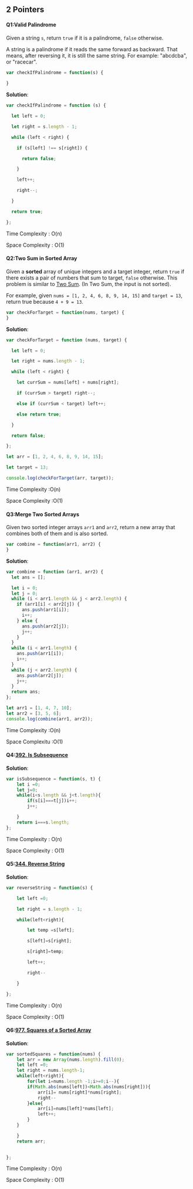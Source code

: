 ## 2 Pointers 

#### Q1:Valid Palindrome 

Given a string `s`, return `true` if it is a palindrome, `false` otherwise.

A string is a palindrome if it reads the same forward as backward.  That means, after reversing it, it is still the same string. For  example: "abcdcba", or "racecar".

```js
var checkIfPalindrome = function(s) {
   
}
```

**Solution**:

```js
var checkIfPalindrome = function (s) {

  let left = 0;

  let right = s.length - 1;

  while (left < right) {

    if (s[left] !== s[right]) {

      return false;

    }

    left++;

    right--;

  }

  return true;

};
```

Time Complexity : O(n)

Space Complexity : O(1)

#### Q2:Two Sum in Sorted Array 

Given a **sorted** array of unique integers and a target integer, return `true` if there exists a pair of numbers that sum to target, `false` otherwise. This problem is similar to [Two Sum](https://leetcode.com/problems/two-sum/). (In Two Sum, the input is not sorted).

For example, given `nums = [1, 2, 4, 6, 8, 9, 14, 15]` and `target = 13`, return true because `4 + 9 = 13`.

```js
var checkForTarget = function(nums, target) {
}
```

**Solution**:

```js
var checkForTarget = function (nums, target) {

  let left = 0;

  let right = nums.length - 1;

  while (left < right) {

    let currSum = nums[left] + nums[right];

    if (currSum > target) right--;

    else if (currSum < target) left++;

    else return true;

  }

  return false;

};

let arr = [1, 2, 4, 6, 8, 9, 14, 15];

let target = 13;

console.log(checkForTarget(arr, target));


```

Time Complexity :O(n)

Space Complexity :O(1)

#### Q3:Merge Two Sorted Arrays 

Given two sorted integer arrays `arr1` and `arr2`, return a new array that combines both of them and is also sorted.

```js
var combine = function(arr1, arr2) {
}
```

**Solution**:

```js
var combine = function (arr1, arr2) {
  let ans = [];

  let i = 0;
  let j = 0;
  while (i < arr1.length && j < arr2.length) {
    if (arr1[i] < arr2[j]) {
      ans.push(arr1[i]);
      i++;
    } else {
      ans.push(arr2[j]);
      j++;
    }
  }
  while (i < arr1.length) {
    ans.push(arr1[i]);
    i++;
  }
  while (j < arr2.length) {
    ans.push(arr2[j]);
    j++;
  }
  return ans;
};

let arr1 = [1, 4, 7, 10];
let arr2 = [3, 5, 6];
console.log(combine(arr1, arr2));

```

Time Complexity :O(n)

Space Complexitu :O(1)

#### Q4:[392. Is Subsequence](https://leetcode.com/problems/is-subsequence/)

**Solution**:

```javascript
var isSubsequence = function(s, t) {
    let i =0;
    let j=0;
    while(i<s.length && j<t.length){
        if(s[i]===t[j])i++;
        j++;

    }
    return i===s.length;
};
```

Time Complexity : O(n)

Space Complexity : O(1)

#### Q5:[344. Reverse String](https://leetcode.com/problems/reverse-string/)

**Solution**:

```js
var reverseString = function(s) {

    let left =0;

    let right = s.length - 1;

    while(left<right){

        let temp =s[left];

        s[left]=s[right];

        s[right]=temp;

        left++;

        right--

    }

};
```

Time Complexity : O(n)

Space Complexity : O(1)

#### Q6:[977. Squares of a Sorted Array](https://leetcode.com/problems/squares-of-a-sorted-array/)

**Solution**:

```javascript
var sortedSquares = function(nums) {
    let arr = new Array(nums.length).fill(0);
    let left =0;
    let right = nums.length-1;
    while(left<right){
        for(let i=nums.length -1;i>=0;i--){
        if(Math.abs(nums[left])<Math.abs(nums[right])){
            arr[i]= nums[right]*nums[right];
            right--
        }else{
            arr[i]=nums[left]*nums[left];
            left++;
        }
    }

    }
    return arr;
    

};
```

Time Complexity : O(n)

Space Complexity : O(1)

